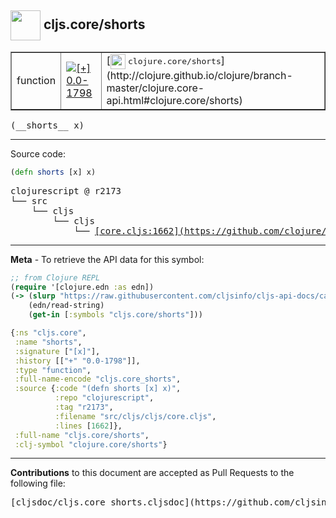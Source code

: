 ## <img width="48px" valign="middle" src="http://i.imgur.com/Hi20huC.png"> cljs.core/shorts

 <table border="1">
<tr>

<td>function</td>
<td><a href="https://github.com/cljsinfo/cljs-api-docs/tree/0.0-1798"><img valign="middle" alt="[+] 0.0-1798" src="https://img.shields.io/badge/+-0.0--1798-lightgrey.svg"></a> </td>
<td>
[<img height="24px" valign="middle" src="http://i.imgur.com/1GjPKvB.png"> <samp>clojure.core/shorts</samp>](http://clojure.github.io/clojure/branch-master/clojure.core-api.html#clojure.core/shorts)
</td>
</tr>
</table>

 <samp>
(__shorts__ x)<br>
</samp>

---





Source code:

```clj
(defn shorts [x] x)
```

 <pre>
clojurescript @ r2173
└── src
    └── cljs
        └── cljs
            └── <ins>[core.cljs:1662](https://github.com/clojure/clojurescript/blob/r2173/src/cljs/cljs/core.cljs#L1662)</ins>
</pre>


---

__Meta__ - To retrieve the API data for this symbol:

```clj
;; from Clojure REPL
(require '[clojure.edn :as edn])
(-> (slurp "https://raw.githubusercontent.com/cljsinfo/cljs-api-docs/catalog/cljs-api.edn")
    (edn/read-string)
    (get-in [:symbols "cljs.core/shorts"]))
```

```clj
{:ns "cljs.core",
 :name "shorts",
 :signature ["[x]"],
 :history [["+" "0.0-1798"]],
 :type "function",
 :full-name-encode "cljs.core_shorts",
 :source {:code "(defn shorts [x] x)",
          :repo "clojurescript",
          :tag "r2173",
          :filename "src/cljs/cljs/core.cljs",
          :lines [1662]},
 :full-name "cljs.core/shorts",
 :clj-symbol "clojure.core/shorts"}

```

---

__Contributions__ to this document are accepted as Pull Requests to the following file:

 <pre>
[cljsdoc/cljs.core_shorts.cljsdoc](https://github.com/cljsinfo/cljs-api-docs/blob/master/cljsdoc/cljs.core_shorts.cljsdoc)
</pre>

